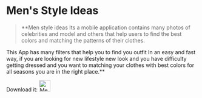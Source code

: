 # Men's Style Ideas
> **Men style ideas Its a mobile application contains many photos of celebrities and model and others 
that help users to find the best colors and matching the patterns of their clothes.

This App has many filters that help you to find you outfit In an easy and fast way, 
if you are looking for new lifestyle new look and you have difficulty
getting dressed and you want to matching your clothes with best colors for all seasons you are in the right place.**

Download it: <a href="https://play.google.com/store/apps/details?id=com.tolastbit.outfit">
        <img height="30" src="https://e7.pngegg.com/pngimages/384/968/png-clipart-google-play-app-store-android-mobile-app-android-text-logo.png" alt="Men's Style Ideas">
    </a>

